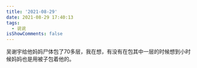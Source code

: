 ```yaml
---
title: '2021-08-29'
date: 2021-08-29 17:40:13
tags:
  - 说说
isShowComments: false
---
```

吴谢宇给他妈妈尸体包了70多层，我在想，有没有在包其中一层的时候想到小时候妈妈也是用被子包着他的。